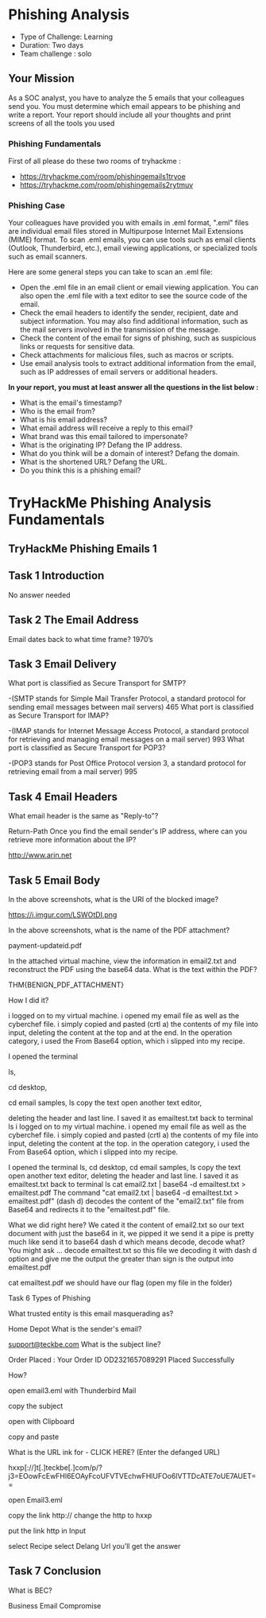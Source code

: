 # Phishing Analysis

- Type of Challenge: Learning
- Duration: Two days
- Team challenge : solo


## Your Mission
As a SOC analyst, you have to analyze the 5 emails that your colleagues send you. You must determine which email appears to be phishing and write a report. Your report should include all your thoughts and print screens of all the tools you used 

### Phishing Fundamentals

First of all please do these two rooms of tryhackme :
- https://tryhackme.com/room/phishingemails1tryoe
- https://tryhackme.com/room/phishingemails2rytmuv


### Phishing Case
Your colleagues have provided you with emails in .eml format, ".eml" files are individual email files stored in Multipurpose Internet Mail Extensions (MIME) format. To scan .eml emails, you can use tools such as email clients (Outlook, Thunderbird, etc.), email viewing applications, or specialized tools such as email scanners.

Here are some general steps you can take to scan an .eml file:

- Open the .eml file in an email client or email viewing application. You can also open the .eml file with a text editor to see the source code of the email.
- Check the email headers to identify the sender, recipient, date and subject information. You may also find additional information, such as the mail servers involved in the transmission of the message.
- Check the content of the email for signs of phishing, such as suspicious links or requests for sensitive data.
- Check attachments for malicious files, such as macros or scripts.
- Use email analysis tools to extract additional information from the email, such as IP addresses of email servers or additional headers.

**In your report, you must at least answer all the questions in the list below :**

- What is the email's timestamp? 
- Who is the email from?
- What is his email address?
- What email address will receive a reply to this email? 
- What brand was this email tailored to impersonate?
- What is the originating IP? Defang the IP address. 
- What do you think will be a domain of interest? Defang the domain.
- What is the shortened URL? Defang the URL.
- Do you think this is a phishing email?

# TryHackMe Phishing Analysis Fundamentals

## TryHackMe Phishing Emails 1

## Task 1 Introduction

No answer needed

## Task 2 The Email Address

Email dates back to what time frame? 
1970’s

## Task 3 Email Delivery

What port is classified as Secure Transport for SMTP? 

-(SMTP stands for Simple Mail Transfer Protocol, a standard protocol for sending email messages between mail servers)
465
What port is classified as Secure Transport for IMAP?

-(IMAP stands for Internet Message Access Protocol, a standard protocol for retrieving and managing email messages on a mail server)
993
What port is classified as Secure Transport for POP3?

-(POP3 stands for Post Office Protocol version 3, a standard protocol for retrieving email from a mail server)
995

## Task 4 Email Headers

What email header is the same as "Reply-to"?

Return-Path
Once you find the email sender's IP address, where can you retrieve more information about the IP?

http://www.arin.net

## Task 5 Email Body

In the above screenshots, what is the URI of the blocked image? 

https://i.imgur.com/LSWOtDI.png

In the above screenshots, what is the name of the PDF attachment?

payment-updateid.pdf

In the attached virtual machine, view the information in email2.txt and reconstruct the PDF using the 
base64 data. What is the text within the PDF?

THM{BENIGN_PDF_ATTACHMENT}



How I did it?

i logged on to my virtual machine. i opened my email file as well as the cyberchef file. i simply copied and pasted (crtl a) the contents of my file into input, deleting the content at the top and at the end. 
In the operation category, i used the From Base64 option, which i slipped into my recipe.

I opened the terminal 

ls, 

cd desktop, 

cd email samples,
 ls 
copy the text open another text editor, 

deleting the header and last line. 
I saved it as emailtest.txt
back to terminal
ls 
i logged on to my virtual machine. i opened my email file as well as the cyberchef file. i simply copied and pasted (crtl a) the contents of my file into input, deleting the content at the top. in the operation category, i used the From Base64 option, which i slipped into my recipe.

I opened the terminal 
ls, cd desktop, cd email samples, ls 
copy the text open another text editor, deleting the header and last line. I saved it as emailtest.txt
back to terminal
ls 
cat email2.txt | base64 -d emailtest.txt > emailtest.pdf
The command "cat email2.txt | base64 -d emailtest.txt > emailtest.pdf" (dash d) decodes the content of the "email2.txt" file from Base64 and redirects it to the "emailtest.pdf" file.

What we did right here?
We cated it the content of email2.txt so our text document with just the base64 in it, we pipped it we send it a pipe is pretty much like send it to base64 dash d which means decode, decode what? You might ask … decode emailtest.txt so this file we decoding it with dash d option and give me the output the greater than sign is the output into emailtest.pdf 


cat emailtest.pdf
we should have our flag
(open my file in the folder)

Task 6 Types of Phishing

What trusted entity is this email masquerading as?

Home Depot
What is the sender's email?

support@teckbe.com
What is the subject line? 

Order Placed : Your Order ID OD2321657089291 Placed Successfully

How?

open email3.eml with Thunderbird Mail

copy the subject 

open with Clipboard

copy and paste 

What is the URL ink for - CLICK HERE? (Enter the defanged URL)

hxxp[://]t[.]teckbe[.]com/p/?j3=EOowFcEwFHl6EOAyFcoUFVTVEchwFHlUFOo6lVTTDcATE7oUE7AUET==

open  Email3.eml 

copy the link http://  change the http to hxxp

put the link http in Input

select Recipe select Delang Url you’ll get the answer


## Task 7 Conclusion

What is BEC?

Business Email Compromise
